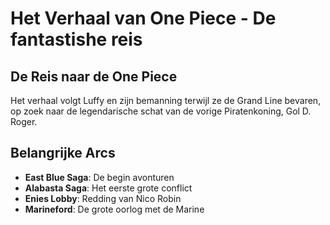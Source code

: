 # Het Verhaal van One Piece - De fantastishe reis

## De Reis naar de One Piece

Het verhaal volgt Luffy en zijn bemanning terwijl ze de Grand Line bevaren, op zoek naar de legendarische schat van de vorige Piratenkoning, Gol D. Roger.

## Belangrijke Arcs

- **East Blue Saga**: De begin avonturen
- **Alabasta Saga**: Het eerste grote conflict
- **Enies Lobby**: Redding van Nico Robin
- **Marineford**: De grote oorlog met de Marine
